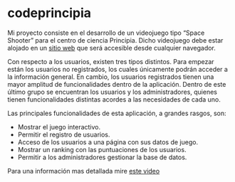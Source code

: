 # codeprincipia

Mi proyecto consiste en el desarrollo de un videojuego tipo “Space Shooter” para el centro de ciencia Principia. Dicho videojuego debe estar alojado en un [sitio web](https://codeprincipia.com/user/game) que será accesible desde cualquier navegador.

Con respecto a los usuarios, existen tres tipos distintos. Para empezar están los usuarios no registrados, los cuales únicamente podrán acceder a la información general. En cambio, los usuarios registrados tienen una mayor amplitud de funcionalidades dentro de la aplicación. Dentro de este último grupo se encuentran los usuarios y los administradores, quienes tienen funcionalidades distintas acordes a las necesidades de cada uno.

Las principales funcionalidades de esta aplicación, a grandes rasgos, son:

-	Mostrar el juego interactivo.
-	Permitir el registro de usuarios.
-	Acceso de los usuarios a una página con sus datos de juego.
-	Mostrar un ranking con las puntuaciones de los usuarios.
-	Permitir a los administradores gestionar la base de datos.

Para una información mas detallada mire [este video](https://drive.google.com/file/d/1sxgk96h_tZwFKcpTF0hcbEkn2G2nhDOq/view?usp=sharing)
